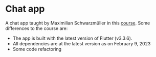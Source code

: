 # Chat app

A chat app taught by Maximilian Schwarzmüller in this [course](https://www.udemy.com/course/learn-flutter-dart-to-build-ios-android-apps/). Some differences to the course are:

- The app is built with the latest version of Flutter (v3.3.6).
- All dependencies are at the latest version as on February 9, 2023
- Some code refactoring
